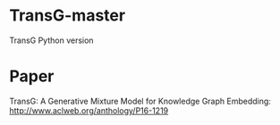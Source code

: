 # TransG-master
TransG Python version

# Paper
TransG: A Generative Mixture Model for Knowledge Graph Embedding: http://www.aclweb.org/anthology/P16-1219
